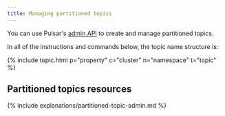```yaml
---
title: Managing partitioned topics
---
```


<!--

    Licensed to the Apache Software Foundation (ASF) under one
    or more contributor license agreements.  See the NOTICE file
    distributed with this work for additional information
    regarding copyright ownership.  The ASF licenses this file
    to you under the Apache License, Version 2.0 (the
    "License"); you may not use this file except in compliance
    with the License.  You may obtain a copy of the License at

      http://www.apache.org/licenses/LICENSE-2.0

    Unless required by applicable law or agreed to in writing,
    software distributed under the License is distributed on an
    "AS IS" BASIS, WITHOUT WARRANTIES OR CONDITIONS OF ANY
    KIND, either express or implied.  See the License for the
    specific language governing permissions and limitations
    under the License.

-->

You can use Pulsar's [admin API](../../admin-api/overview) to create and manage partitioned topics.

In all of the instructions and commands below, the topic name structure is:

{% include topic.html p="property" c="cluster" n="namespace" t="topic" %}

## Partitioned topics resources

{% include explanations/partitioned-topic-admin.md %}

